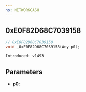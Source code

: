 ```yaml
---
ns: NETWORKCASH
---
```

## 0xE0F82D68C7039158

```c
// 0xE0F82D68C7039158
void _0xE0F82D68C7039158(Any p0);
```

```
Introduced: v1493
```

## Parameters
* **p0**:


